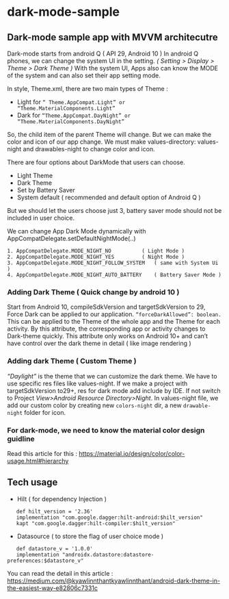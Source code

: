 # dark-mode-sample

## Dark-mode sample app with MVVM architecutre
Dark-mode starts from android Q ( API 29, Android 10 )
In android Q phones, we can change the system UI in the setting.
_( Setting > Display > Theme > Dark Theme )_
With the system UI, Apps also can know the MODE of the system and can also set their app setting mode.

In style, Theme.xml, there are two main types of Theme : 
- Light for ``` “ Theme.AppCompat.Light” or “Theme.MaterialComponents.Light” ```
- Dark for ```“Theme.AppCompat.DayNight” or “Theme.MaterialComponents.DayNight”```

So, the child item of the parent Theme will change. But we can make the color and icon of our app change. We must make values-directory: values-night and drawables-night to change color and icon.

There are four options about DarkMode that users can choose.
- Light Theme
- Dark Theme
- Set by Battery Saver 
- System default ( recommended and default option of Android Q )

But we should let the users choose just 3, battery saver mode should not be included in user choice.

We can change App Dark Mode dynamically with AppCompatDelegate.setDefaultNightMode(..)
```
1. AppCompatDelegate.MODE_NIGHT_NO 			( Light Mode )
2. AppCompatDelegate.MODE_NIGHT_YES 		( Night Mode )
3. AppCompatDelegate.MODE_NIGHT_FOLLOW_SYSTEM 	( same with System Ui )
4. AppCompatDelegate.MODE_NIGHT_AUTO_BATTERY 	( Battery Saver Mode )
```


### Adding Dark Theme ( Quick change by android 10 )
Start from Android 10, compileSdkVersion and targetSdkVersion to 29, Force Dark can be applied to our application.
```“forceDarkAllowed”: boolean.```
This can be applied to the Theme of the whole app and the Theme for each activity. By this attribute, the corresponding app or activity changes to Dark-theme quickly. This attribute only works on Android 10+ and can’t have control over the dark theme in detail ( like image rendering )

### Adding dark Theme ( Custom Theme )
_“Daylight”_ is the theme that we can customize the dark theme. We have to use specific res files like values-night.  If we make a project with targetSdkVersion to29+, res for dark mode add include by IDE. If not switch to Project _View>Android Resource Directory>Night_.
In values-night file, we add our custom color by creating new ```colors-night``` dir, a new ```drawable-night``` folder for icon.

### For dark-mode, we need to know the material color design guidline
Read this article for this : https://material.io/design/color/color-usage.html#hierarchy

## Tech usage

- Hilt ( for dependency Injection )
 ``` 
    def hilt_version = '2.36'
    implementation "com.google.dagger:hilt-android:$hilt_version"
    kapt "com.google.dagger:hilt-compiler:$hilt_version" 
```
- Datasource ( to store the flag of user choice mode )
 ``` 
    def datastore_v = '1.0.0'
    implementation "androidx.datastore:datastore-preferences:$datastore_v"
```
You can read the detail in this article : https://medium.com/@kyawlinnthantkyawlinnthant/android-dark-theme-in-the-easiest-way-e82806c7331c

